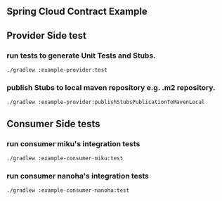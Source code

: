 Spring Cloud Contract Example
--

## Provider Side test

### run tests to generate Unit Tests and Stubs.
```commandline
./gradlew :example-provider:test
```

### publish Stubs to local maven repository e.g. .m2 repository.
```commandline
./gradlew :example-provider:publishStubsPublicationToMavenLocal
```

## Consumer Side tests

### run consumer miku's integration tests
```commandline
./gradlew :example-consumer-miku:test
```

### run consumer nanoha's integration tests
```commandline
./gradlew :example-consumer-nanoha:test
```